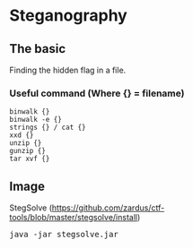 # Steganography
## The basic
Finding the hidden flag in a file.

### Useful command (Where {} = filename)
```
binwalk {}
binwalk -e {}
strings {} / cat {}
xxd {}
unzip {}
gunzip {}
tar xvf {}
```

## Image
StegSolve (https://github.com/zardus/ctf-tools/blob/master/stegsolve/install)
<pre>
java -jar stegsolve.jar
</pre>
